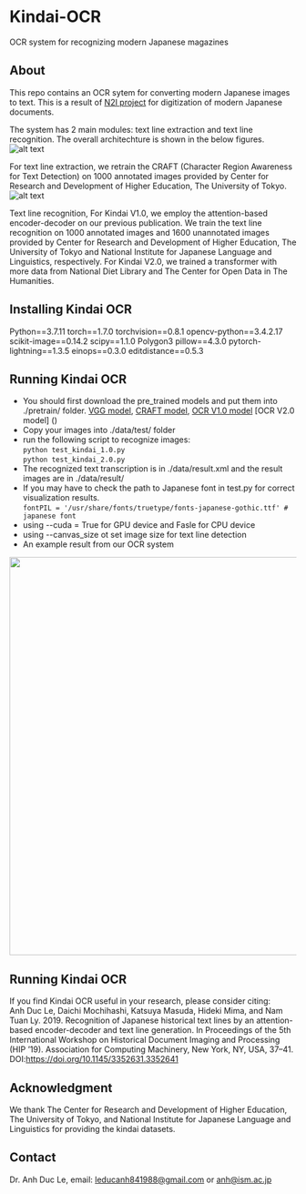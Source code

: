 


# Kindai-OCR
OCR system for recognizing modern Japanese magazines

## About

This repo contains an OCR sytem for converting modern Japanese images to text.
This is a result of [N2I project](http://codh.rois.ac.jp/collaboration/#n2i) for digitization of modern Japanese documents.

The system has 2 main modules: text line extraction and text line recognition. The overall architechture is shown in the below figures.
![alt text](https://github.com/ducanh841988/Kindai-OCR/blob/master/images/TextlineExtraction.jpg "text line extraction")

For text line extraction, we retrain the CRAFT (Character Region Awareness for Text Detection) on 1000 annotated images provided by Center for Research and Development of Higher Education, The University of Tokyo.
![alt text](https://github.com/ducanh841988/Kindai-OCR/blob/master/images/TextlineRecognition.jpg "text line recognition")

Text line recognition, 
For Kindai V1.0, we employ the attention-based encoder-decoder on our previous publication. We train the text line recognition on 1000 annotated images and 1600 unannotated images provided by Center for Research and Development of Higher Education, The University of Tokyo and National Institute for Japanese Language and Linguistics, respectively.
For Kindai V2.0, we trained a transformer with more data from National Diet Library and The Center for Open Data in The Humanities.

## Installing Kindai OCR

Python==3.7.11
torch==1.7.0
torchvision==0.8.1
opencv-python==3.4.2.17
scikit-image==0.14.2
scipy==1.1.0
Polygon3
pillow==4.3.0
pytorch-lightning==1.3.5
einops==0.3.0
editdistance==0.5.3 


## Running Kindai OCR
- You should first download the pre_trained models and put them into ./pretrain/ folder. 
[VGG model](https://drive.google.com/file/d/1_A1dEFKxyiz4Eu1HOCDbjt1OPoEh90qr/view?usp=sharing), [CRAFT model](https://drive.google.com/file/d/1-9xt_jjs4btMrz5wzrU1-kyp2c6etFab/view?usp=sharing), [OCR V1.0 model](https://drive.google.com/file/d/1mibg7D2D5rvPhhenLeXNilSLMBloiexl/view?usp=sharing) 
[OCR V2.0 model] ()
- Copy your images into ./data/test/ folder   
- run the following script to recognize images:   
`python test_kindai_1.0.py`   
`python test_kindai_2.0.py`   
- The recognized text transcription is in ./data/result.xml and the result images are in ./data/result/   
- If you may have to check the path to Japanese font in test.py for correct visualization results.   
    `fontPIL = '/usr/share/fonts/truetype/fonts-japanese-gothic.ttf' # japanese font`   
- using --cuda = True for GPU device and Fasle for CPU device    
- using --canvas_size ot set image size for text line detection   
 - An example result from our OCR system
 <img src="https://github.com/ducanh841988/Kindai-OCR/blob/master/data/result/res_k188701_021_39.jpg" width="700">
 
 ## Running Kindai OCR
 If you find Kindai OCR useful in your research, please consider citing:   
 Anh Duc Le, Daichi Mochihashi, Katsuya Masuda, Hideki Mima, and Nam Tuan Ly. 2019. Recognition of Japanese historical text lines by an attention-based encoder-decoder and text line generation. In Proceedings of the 5th International Workshop on Historical Document Imaging and Processing (HIP ’19). Association for Computing Machinery, New York, NY, USA, 37–41. DOI:https://doi.org/10.1145/3352631.3352641   
 
 
 ## Acknowledgment

We thank The Center for Research and Development of Higher Education, The University of Tokyo, and National Institute for Japanese Language and Linguistics for providing the kindai datasets.     

## Contact
Dr. Anh Duc Le, email: leducanh841988@gmail.com or anh@ism.ac.jp    


